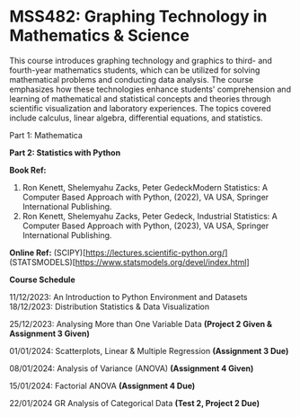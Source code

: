 # MSS482: Graphing Technology in Mathematics &amp; Science

This course introduces graphing technology and graphics to third- and fourth-year mathematics students, which can be utilized for solving mathematical problems and conducting data analysis. The course emphasizes how these technologies enhance students' comprehension and learning of mathematical and statistical concepts and theories through scientific visualization and laboratory experiences. The topics covered include calculus, linear algebra, differential equations, and statistics.

Part 1: Mathematica

**Part 2: Statistics with Python**

**Book Ref:**
1.	Ron Kenett, Shelemyahu Zacks, Peter GedeckModern Statistics: A Computer Based Approach with Python, (2022), VA USA, Springer International Publishing.
2.	Ron Kenett, Shelemyahu Zacks, Peter Gedeck, Industrial Statistics: A Computer Based Approach with Python, (2023), VA USA, Springer International Publishing.

**Online Ref:**
(SCIPY)[https://lectures.scientific-python.org/]
(STATSMODELS)[https://www.statsmodels.org/devel/index.html]

**Course Schedule**

11/12/2023: An Introduction to Python Environment and Datasets	
18/12/2023: Distribution Statistics & Data Visualization	

25/12/2023: Analysing More than One Variable Data	**(Project 2 Given  & Assignment 3 Given)**

01/01/2024: Scatterplots, Linear & Multiple Regression	**(Assignment 3 Due)**

08/01/2024: Analysis of Variance (ANOVA) 	**(Assignment 4 Given)**

15/01/2024: Factorial ANOVA 	**(Assignment 4 Due)**

22/01/2024	GR	Analysis of Categorical Data	**(Test 2, Project 2 Due)**





